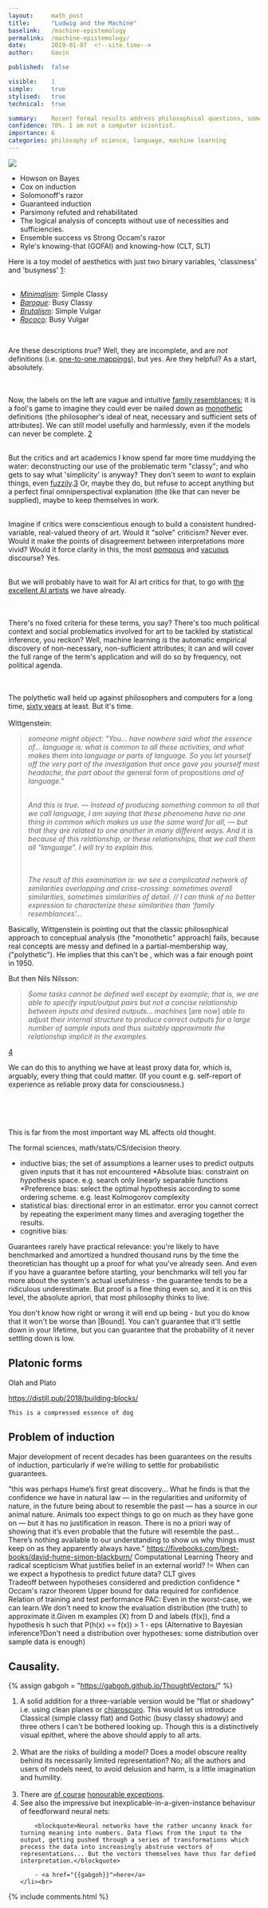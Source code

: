 ```yaml
---
layout: 	math_post
title:  	"Ludwig and the Machine"
baselink:	/machine-epistemology
permalink:	/machine-epistemology/
date:   	2019-01-07  <!--site.time-->
author:		Gavin	

published: 	false

visible:	1
simple:		true
stylised:	true
technical:	true

summary:	Recent formal results address philosophical questions, sometimes even negating them.
confidence:	70%. I am not a computer scientist.
importance: 6
categories:	philosophy of science, language, machine learning
---
```


<img src="/img/two-var.png" />


<ul>
	<li>Howson on Bayes</li>
	<li>Cox on induction</li>
	<li>Solomonoff's razor</li>
	<li>Guaranteed induction</li>
	<li>Parsimony refuted and rehabilitated</li>
	<li>The logical analysis of concepts without use of necessities and sufficiencies.</li>
	<li>Ensemble success vs Strong Occam's razor</li>
	<li>Ryle's knowing-that (GOFAI) and knowing-how (CLT, SLT)</li>
</ul>

Here is a toy model of aesthetics with just two binary variables, 'classiness' and 'busyness' <a href="#fn:1" id="fnref:1">1</a>:<br><br>

<ul>
<li><a href="http://cdn.freshome.com/wp-content/uploads/2016/01/minimalism-freshome-1.png"><i>Minimalism</i></a>: Simple Classy</li>
<li><i><a href="http://www.hotpress.cz/wp-content/uploads/2015/09/klementinum-praha-0.jpg">Baroque</a></i>: Busy Classy</li>
<li><i><a href="http://googlesightseeing.com/wp-content/ryugyong.jpg">Brutalism</a></i>: Simple Vulgar</li>
<li><i><a href="http://www.macklowegallery.com/images/CMS/Glossary%20of%20Terms/Rococo.jpg">Rococo</a></i>: Busy Vulgar</li>
</ul><br>

Are these descriptions <i>true</i>? Well, they are incomplete, and are <i>not</i> definitions (i.e. <a href="https://en.wikipedia.org/wiki/Injective_function">one-to-one mappings</a>), but yes. Are they helpful? As a start, absolutely. 

<br><br>Now, the labels on the left are vague and intuitive <a href="https://en.wikipedia.org/wiki/Family_resemblance">family resemblances</a>; it is a fool's game to imagine they could ever be nailed down as <a href="http://www.iva.dk/bh/lifeboat_ko/CONCEPTS/monothetic.htm">monothetic</a> definitions (the philosopher's ideal of neat, necessary and sufficient sets of attributes). We can still model usefully and harmlessly, even if the models can never be complete. <a href="#fn:2" id="fnref:2">2</a><br><br>

But the critics and art academics I know spend far more time muddying the water: deconstructing our use of the problematic term "classy"; and who gets to say what 'simplicity' is anyway? They don't seem to <i>want</i> to explain things, even <a href="https://en.wikipedia.org/wiki/Fuzzy_logic">fuzzily</a>.<a href="#fn:3" id="fnref:3">3</a> Or, maybe they do, but refuse to accept anything but a perfect final omniperspectival explanation (the like that can never be supplied), maybe to keep themselves in work.<br /><br />

Imagine if critics were conscientious enough to build a consistent hundred-variable, real-valued theory of art. Would it "solve" criticism? Never ever. Would it make the points of disagreement between interpretations more vivid? Would it force clarity in this, the most <a href="http://www.artybollocks.com/#abg_full">pompous</a> and <a href="https://www.theguardian.com/artanddesign/2013/jan/27/users-guide-international-art-english">vacuous</a> discourse? Yes. <br><br>

But we will probably have to wait for AI art critics for that, to go with <a href="http://prisma-ai.com/">the excellent AI artists</a> we have already. 

<br><br>There's no fixed criteria for these terms, you say? There's too much political context and social problematics involved for art to be tackled by statistical inference, you reckon? Well, machine learning <i>is</i> the automatic empirical discovery of non-necessary, non-sufficient attributes; it can and will cover the full range of the term's application and will do so by frequency, not political agenda. 

<br><br>The polythetic wall held up against philosophers and computers for a long time, <a href="https://en.wikipedia.org/wiki/Philosophical_Investigations">sixty years</a> at least. But it's time.
<br><br>
Wittgenstein:
<blockquote><i>
someone might object: "You... have nowhere said what the essence of... language is: what is common to all these activities, and what makes them into language or parts of language.  So you let yourself off the very part of the investigation that once gave you yourself most headache, the part about the </i>general form of propositions<i> and of language."<br><br>

And this is true. &#8212; Instead of producing something common to all that we call language, I am saying that these phenomena have no one thing in common which makes us use the same word for all, &#8212; but that they are related to one another in many different ways. And it is because of this relationship, or these relationships, that we call them
all "language".  I will try to explain this.

<br><br>The result of this examination is: we see a complicated network of similarities overlapping and criss-crossing: sometimes overall similarities, sometimes similarities of detail. // I can think of no better expression to characterize these similarities than 'family resemblances'...</i>
</blockquote>

Basically, Wittgenstein is pointing out that the classic philosophical approach to conceptual analysis (the "monothetic" approach) fails, because real concepts are messy and defined in a partial-membership way, ("polythetic"). He implies that this can't be , which was a fair enough point in 1950.

But then Nils Nilsson:
<blockquote>
<i>Some tasks cannot be defined well except by example; that is, we are
able to specify input/output pairs but not a concise relationship between
inputs and desired outputs... machines</i> [are now] <i>able to adjust
their internal structure to produce correct outputs for a large number of
sample inputs and thus suitably approximate the relationship implicit in the examples.
</i></blockquote><a href="#fn:4" id="fnref:4">4</a>


We can do this to anything we have at least proxy data for, which is, arguably, every thing that could matter. (If you count e.g. self-report of experience as reliable proxy data for consciousness.)




<!--

Yes, Wittgenstein said context is important for meaning, but that is hardly his unique or even most important contribution to philosophy of language. Wittgenstein's real contribution is in showing that meaning cannot be pinned down like butterflies under glass -- that meaning spontaneously arises in each playthrough of a language-game, and that any effort to find a "canonical", "authoritative" definition is grasping at an illusion.

But word embeddings try to do almost exactly what Wittgenstein says is an illusion -- trying to pin down a canonical n-dimensional vector for each word. To correspond with Wittgenstein's theory, there cannot exist any mapping from a word to a vector. Perhaps each vector can be dynamically changing in a by principle uncomputable way. But to get there we are going to need a lot more advances than the state of the art NLP.

reply

	
visarga 15 hours ago [-]

> Perhaps each vector can be dynamically changing in a by principle uncomputable way.
The BERT language model does dynamic (contextual) embeddings and is state of the art in NLP.

https://towardsdatascience.com/bert-explained-state-of-the-a...

reply

	
akozak 19 hours ago [-]

That's a great way to put it!
It doesn't mean the approach isn't useful for building systems that we can interact with linguistically, just that we shouldn't kid ourselves into thinking the model has captured meaning.


-->



<br><br><br>

<!--  
red /cyan

blue / yellow
-->
This is far from the most important way ML affects old thought.

The formal sciences, math/stats/CS/decision theory.

* inductive bias; the set of assumptions a learner uses to predict outputs given inputs that it has not encountered
*Absolute bias: constraint on hypothesis space. e.g. search only linearly separable functions
*Preference bias: select the optimal hypothesis according to some ordering scheme. e.g. least Kolmogorov complexity
* statistical bias: directional error in an estimator.  error you cannot correct by repeating the experiment many times and averaging together the results.
* cognitive bias: 


Guarantees rarely have practical relevance: you're likely to have benchmarked and amortized a hundred thousand runs by the time the theoretician has thought up a proof for what you've already seen. And even if you have a guarantee before starting, your benchmarks will tell you far more about the system's actual usefulness - the guarantee tends to be a ridiculous underestimate. But proof is a fine thing even so, and it is on this level, the absolute apriori, that most philosophy thinks to live.

You don't know how right or wrong it will end up being - but you do know that it won't be worse than [Bound]. You can't guarantee that it'll settle down in your lifetime, but you can guarantee that the probability of it never settling down is low.

## Platonic forms

Olah and Plato

https://distill.pub/2018/building-blocks/

    This is a compressed essence of dog


## Problem of induction

Major development of recent decades has been guarantees on the results of induction, particularly if we’re willing to settle for probabilistic guarantees.

"this was perhaps Hume’s first great discovery... What he finds is that the confidence we have in natural law — in the regularities and uniformity of nature, in the future being about to resemble the past — has a source in our animal nature. Animals too expect things to go on much as they have gone on — but it has no justification in reason. There is no a priori way of showing that it’s even probable that the future will resemble the past... There’s nothing available to our understanding to show us why things must keep on as they apparently always have."
https://fivebooks.com/best-books/david-hume-simon-blackburn/
Computational Learning Theory and radical scepticism
    What justifies belief in an external world?
    != When can we expect a hypothesis to predict future data?
    CLT gives	
        Tradeoff between hypotheses considered and prediction confidence	* Occam's razor theorem
        Upper bound for data required for confidence
        Relation of training and test performance
        PAC: Even in the worst-case, we can learn.We don't need to know the evaluation distribution (the truth) to approximate it.Given m examples (X) from D and labels (f(x)), find a hypothesis h such that
            P(h(x) == f(x)) > 1 - eps
        (Alternative to Bayesian inference?Don't need a distribution over hypotheses: some distribution over sample data is enough)


## Causality.


<!--  -->

{%	assign gabgoh = "https://gabgoh.github.io/ThoughtVectors/"		%}



<!--  -->
<div class="footnotes">
<ol>
    <!-- 1 -->
    <li class="footnote" id="fn:1">
    	A solid addition for a three-variable version would be "flat or shadowy" i.e. using clean planes or <a href="https://en.wikipedia.org/wiki/Chiaroscuro">chiaroscuro</a>. This would let us introduce Classical (simple classy flat) and Gothic (busy classy shadowy) and three others I can't be bothered looking up. Though this is a distinctively visual epithet, where the above should apply to all arts.<br><br>
	</li>
	<li class="footnote" id="fn:2">
	What are the risks of building a model? Does a model obscure reality behind its necessarily limited representation? No; all the authors and users of models need, to avoid delusion and harm, is a little imagination and humility.<br /><br />
	</li>
	<li class="footnote" id="fn:3">
		There are <a href="http://i.imgur.com/Fj5fvUC.jpg">of course</a> <a href="http://www.mcmansionhell.com/post/148605513816/mcmansions-101-what-makes-a-mcmansion-bad">honourable exceptions</a>.
	</li>
    <li class="footnote" id="fn:4">
        See also the impressive but inexplicable-in-a-given-instance behaviour of feedforward neural nets:

		<blockquote>Neural networks have the rather uncanny knack for turning meaning into numbers. Data flows from the input to the output, getting pushed through a series of transformations which process the data into increasingly abstruse vectors of representations... But the vectors themselves have thus far defied interpretation.</blockquote>

		- <a href="{{gabgoh}}">here</a>
    </li><br>
</ol>



{%  include comments.html %}